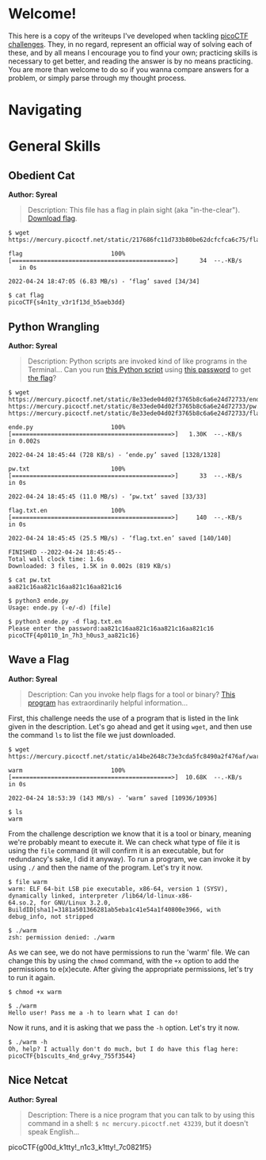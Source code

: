 # Welcome!
This here is a copy of the writeups I've developed when tackling [picoCTF challenges](https://play.picoctf.org/practice). They, in no regard, represent an official way of solving each of these, and by all means I encourage you to find your own; practicing skills is necessary to get better, and reading the answer is by no means practicing. You are more than welcome to do so if you wanna compare answers for a problem, or simply parse through my thought process. </br>

# Navigating


# General Skills

## Obedient Cat
**Author: Syreal**
> Description:
> This file has a flag in plain sight (aka "in-the-clear"). [Download flag](https://mercury.picoctf.net/static/217686fc11d733b80be62dcfcfca6c75/flag).

```shell
$ wget https://mercury.picoctf.net/static/217686fc11d733b80be62dcfcfca6c75/flag 
 
flag                         100%[=============================================>]      34  --.-KB/s    in 0s         
  
2022-04-24 18:47:05 (6.83 MB/s) - ‘flag’ saved [34/34]

$ cat flag
picoCTF{s4n1ty_v3r1f13d_b5aeb3dd}
```

## Python Wrangling
**Author: Syreal**
> Description:
> Python scripts are invoked kind of like programs in the Terminal... Can you run [this Python script](https://mercury.picoctf.net/static/8e33ede04d02f3765b8c6a6e24d72733/ende.py) using [this password](https://mercury.picoctf.net/static/8e33ede04d02f3765b8c6a6e24d72733/pw.txt) to get [the flag](https://mercury.picoctf.net/static/8e33ede04d02f3765b8c6a6e24d72733/flag.txt.en)?

```shell
$ wget https://mercury.picoctf.net/static/8e33ede04d02f3765b8c6a6e24d72733/ende.py https://mercury.picoctf.net/static/8e33ede04d02f3765b8c6a6e24d72733/pw.txt https://mercury.picoctf.net/static/8e33ede04d02f3765b8c6a6e24d72733/flag.txt.en

ende.py                      100%[=============================================>]   1.30K  --.-KB/s    in 0.002s  

2022-04-24 18:45:44 (728 KB/s) - ‘ende.py’ saved [1328/1328]

pw.txt                       100%[=============================================>]      33  --.-KB/s    in 0s      

2022-04-24 18:45:45 (11.0 MB/s) - ‘pw.txt’ saved [33/33]

flag.txt.en                  100%[=============================================>]     140  --.-KB/s    in 0s      

2022-04-24 18:45:45 (25.5 MB/s) - ‘flag.txt.en’ saved [140/140]

FINISHED --2022-04-24 18:45:45--
Total wall clock time: 1.6s
Downloaded: 3 files, 1.5K in 0.002s (819 KB/s)
```

```shell
$ cat pw.txt
aa821c16aa821c16aa821c16aa821c16
```

```shell
$ python3 ende.py
Usage: ende.py (-e/-d) [file]

$ python3 ende.py -d flag.txt.en 
Please enter the password:aa821c16aa821c16aa821c16aa821c16
picoCTF{4p0110_1n_7h3_h0us3_aa821c16}
```

## Wave a Flag
**Author: Syreal**
>Description:
>Can you invoke help flags for a tool or binary? [This program](https://mercury.picoctf.net/static/a14be2648c73e3cda5fc8490a2f476af/warm) has extraordinarily helpful information...

First, this challenge needs the use of a program that is listed in the link given in the description. Let's go ahead and get it using ```wget```, and then use the command ```ls``` to list the file we just downloaded.

```shell
$ wget https://mercury.picoctf.net/static/a14be2648c73e3cda5fc8490a2f476af/warm

warm                         100%[=============================================>]  10.68K  --.-KB/s    in 0s      

2022-04-24 18:53:39 (143 MB/s) - ‘warm’ saved [10936/10936]

$ ls
warm
```

From the challenge description we know that it is a tool or binary, meaning we're probably meant to execute it. We can check what type of file it is using the ```file``` command (it will confirm it is an executable, but for redundancy's sake, I did it anyway). To run a program, we can invoke it by using ```./``` and then the name of the program. Let's try it now.

```shell
$ file warm
warm: ELF 64-bit LSB pie executable, x86-64, version 1 (SYSV), dynamically linked, interpreter /lib64/ld-linux-x86-  
64.so.2, for GNU/Linux 3.2.0, BuildID[sha1]=3181a501366281ab5eba1c41e54a1f40800e3966, with debug_info, not stripped

$ ./warm
zsh: permission denied: ./warm
```

As we can see, we do not have permissions to run the 'warm' file. We can change this by using the ```chmod``` command, with the ```+x``` option to add the permissions to e(x)ecute. After giving the appropriate permissions, let's try to run it again.

```shell
$ chmod +x warm

$ ./warm
Hello user! Pass me a -h to learn what I can do!
```

Now it runs, and it is asking that we pass the ```-h``` option. Let's try it now.

```shell
$ ./warm -h
Oh, help? I actually don't do much, but I do have this flag here: picoCTF{b1scu1ts_4nd_gr4vy_755f3544}
```

## Nice Netcat
**Author: Syreal**
>Description:
>There is a nice program that you can talk to by using this command in a shell: `$ nc mercury.picoctf.net 43239`, but it doesn't speak English...

picoCTF{g00d_k1tty!_n1c3_k1tty!_7c0821f5}
